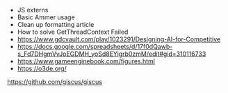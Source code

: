 - JS externs
- Basic Ammer usage
- Clean up formatting article
- How to solve GetThreadContext Failed
- https://www.gdcvault.com/play/1023291/Designing-AI-for-Competitive
- https://docs.google.com/spreadsheets/d/17f0dQawb-s_Fd7DHgmVvJoEGDMH_yoSd8EYigrb0zmM/edit#gid=310116733
- https://www.gameenginebook.com/figures.html
- https://o3de.org/

https://github.com/giscus/giscus
